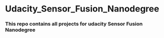# Udacity_Sensor_Fusion_Nanodegree

### This repo contains all projects for udacity Sensor Fusion Nanodegree
